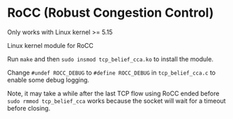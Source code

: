 # RoCC (Robust Congestion Control)

Only works with Linux kernel >= 5.15

Linux kernel module for RoCC

Run `make` and then `sudo insmod tcp_belief_cca.ko` to install the module.

Change `#undef ROCC_DEBUG` to `#define ROCC_DEBUG` in `tcp_belief_cca.c` to enable some debug logging.

Note, it may take a while after the last TCP flow using RoCC ended before `sudo rmmod tcp_belief_cca` works because the socket will wait for a timeout before closing.
